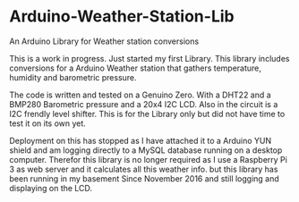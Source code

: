 # Arduino-Weather-Station-Lib
An Arduino Library for Weather station conversions

This is a work in progress. Just started my first Library.
This library includes conversions for a Arduino Weather station that gathers temperature, humidity and barometric pressure.

The code is written and tested on a Genuino Zero. With a DHT22 and a BMP280 Barometric pressure and a 20x4 I2C LCD.
Also in the circuit is a I2C frendly level shifter.
This is for the Library only but did not have time to test it on its own yet.

Deployment on this has stopped as I have attached it to a Arduino YUN shield and am logging directly to a MySQL database running on a desktop computer. Therefor this library is no longer required as I use a Raspberry Pi 3 as web server and it calculates all this weather info. but this library has been running in my basement Since November 2016 and still logging and displaying on the LCD.
